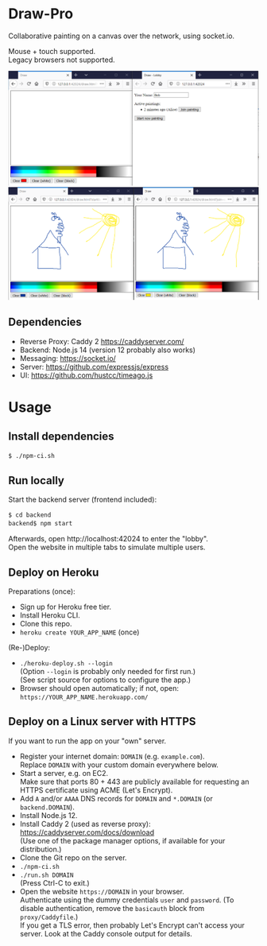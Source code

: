 # Draw-Pro

Collaborative painting on a canvas over the network, using socket.io.

Mouse + touch supported.  
Legacy browsers not supported.

![Lobby](_docs/1_lobby.png)  
![Drawing session](_docs/2_draw.png)

## Dependencies
* Reverse Proxy: Caddy 2 https://caddyserver.com/
* Backend: Node.js 14 (version 12 probably also works)
* Messaging: https://socket.io/
* Server: https://github.com/expressjs/express
* UI: https://github.com/hustcc/timeago.js

# Usage
## Install dependencies
```sh
$ ./npm-ci.sh
```

## Run locally
Start the backend server (frontend included):

```sh
$ cd backend
backend$ npm start
```

Afterwards, open http://localhost:42024 to enter the "lobby".  
Open the website in multiple tabs to simulate multiple users.

## Deploy on Heroku
Preparations (once):

* Sign up for Heroku free tier.
* Install Heroku CLI.
* Clone this repo.
* `heroku create YOUR_APP_NAME` (once)

(Re-)Deploy:

* `./heroku-deploy.sh --login`  
  (Option `--login` is probably only needed for first run.)  
  (See script source for options to configure the app.)
* Browser should open automatically; if not, open: `https://YOUR_APP_NAME.herokuapp.com/`

## Deploy on a Linux server with HTTPS
If you want to run the app on your "own" server.

* Register your internet domain: `DOMAIN` (e.g. `example.com`).  
  Replace `DOMAIN` with your custom domain everywhere below.
* Start a server, e.g. on EC2.  
  Make sure that ports 80 + 443 are publicly available for requesting an HTTPS certificate using ACME (Let's Encrypt).
* Add `A` and/or `AAAA` DNS records for `DOMAIN` and `*.DOMAIN` (or `backend.DOMAIN`).
* Install Node.js 12.
* Install Caddy 2 (used as reverse proxy): https://caddyserver.com/docs/download  
  (Use one of the package manager options, if available for your distribution.)
* Clone the Git repo on the server.
* `./npm-ci.sh`
* `./run.sh DOMAIN`  
  (Press Ctrl-C to exit.)
* Open the website `https://DOMAIN` in your browser.  
  Authenticate using the dummy credentials `user` and `password`. (To disable authentication, remove the `basicauth` block from `proxy/Caddyfile`.)  
  If you get a TLS error, then probably Let's Encrypt can't access your server. Look at the Caddy console output for details.
